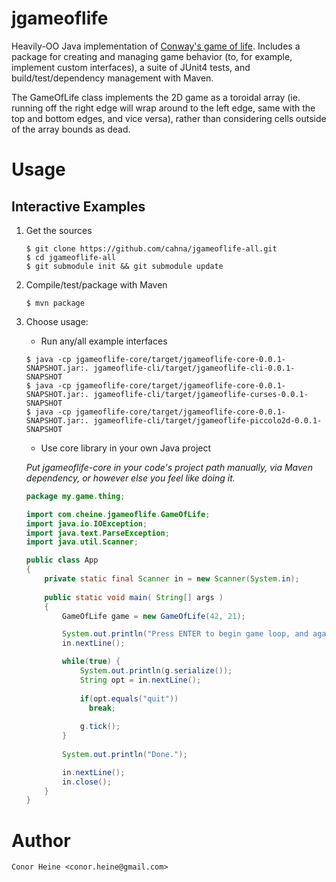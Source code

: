 
jgameoflife
===========

Heavily-OO Java implementation of [Conway's game of life](http://en.wikipedia.org/wiki/Conway's_Game_of_Life).
Includes a package for creating and managing game behavior (to, for example, implement custom interfaces),
a suite of JUnit4 tests, and build/test/dependency management with Maven.

The GameOfLife class implements the 2D game as a toroidal array (ie. running off the right edge will wrap
around to the left edge, same with the top and bottom edges, and vice versa), rather than considering cells
outside of the array bounds as dead.

Usage
=====

## Interactive Examples ##

1. Get the sources

    ```
    $ git clone https://github.com/cahna/jgameoflife-all.git
    $ cd jgameoflife-all
    $ git submodule init && git submodule update
    ```

2. Compile/test/package with Maven

    ```
    $ mvn package
    ```

3. Choose usage:

    * Run any/all example interfaces

    ```
    $ java -cp jgameoflife-core/target/jgameoflife-core-0.0.1-SNAPSHOT.jar:. jgameoflife-cli/target/jgameoflife-cli-0.0.1-SNAPSHOT
    $ java -cp jgameoflife-core/target/jgameoflife-core-0.0.1-SNAPSHOT.jar:. jgameoflife-cli/target/jgameoflife-curses-0.0.1-SNAPSHOT
    $ java -cp jgameoflife-core/target/jgameoflife-core-0.0.1-SNAPSHOT.jar:. jgameoflife-cli/target/jgameoflife-piccolo2d-0.0.1-SNAPSHOT
    ```

    * Use core library in your own Java project

    _Put jgameoflife-core in your code's project path manually, via Maven dependency, or however else you feel like doing it._

    ```java
    package my.game.thing;

    import com.cheine.jgameoflife.GameOfLife;
    import java.io.IOException;
    import java.text.ParseException;
    import java.util.Scanner;

    public class App
    {
        private static final Scanner in = new Scanner(System.in);
  
        public static void main( String[] args )
        {
            GameOfLife game = new GameOfLife(42, 21);

            System.out.println("Press ENTER to begin game loop, and again (repeatedly) to step through the game.");
            in.nextLine();

            while(true) {
                System.out.println(g.serialize());
                String opt = in.nextLine();
                
                if(opt.equals("quit"))
                  break;
                
                g.tick();
            }
                
            System.out.println("Done.");

            in.nextLine();
            in.close();
        }
    }

    ```

Author
======

```
Conor Heine <conor.heine@gmail.com>
```

